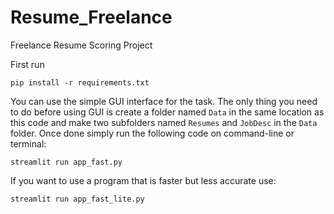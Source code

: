 # Resume_Freelance
Freelance Resume Scoring Project

First run 

```
pip install -r requirements.txt
```



You can use the simple GUI interface for the task. The only thing you need to do before using GUI is create a folder named ```Data``` in the same location as this code and make two subfolders named  ```Resumes``` and ```JobDesc``` in the ```Data``` folder. Once done simply run the following code on command-line or terminal:

```
streamlit run app_fast.py
```

If you want to use a program that is faster but less accurate use:

```
streamlit run app_fast_lite.py
```


